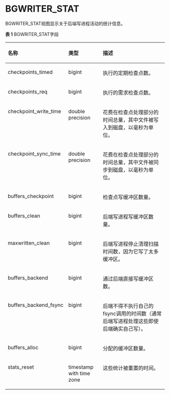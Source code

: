 # BGWRITER\_STAT

BGWRITER\_STAT视图显示关于后端写进程活动的统计信息。

**表 1**  BGWRITER\_STAT字段

<a name="zh-cn_topic_0237122712_table14889184316463"></a>
<table><thead align="left"><tr id="zh-cn_topic_0237122712_row599220432469"><th class="cellrowborder" valign="top" width="19.06%" id="mcps1.2.4.1.1"><p id="zh-cn_topic_0237122712_p169921743144611"><a name="zh-cn_topic_0237122712_p169921743144611"></a><a name="zh-cn_topic_0237122712_p169921743144611"></a><strong id="zh-cn_topic_0237122712_b799244310464"><a name="zh-cn_topic_0237122712_b799244310464"></a><a name="zh-cn_topic_0237122712_b799244310464"></a>名称</strong></p>
</th>
<th class="cellrowborder" valign="top" width="23.29%" id="mcps1.2.4.1.2"><p id="zh-cn_topic_0237122712_p139931043194616"><a name="zh-cn_topic_0237122712_p139931043194616"></a><a name="zh-cn_topic_0237122712_p139931043194616"></a><strong id="zh-cn_topic_0237122712_b29932430465"><a name="zh-cn_topic_0237122712_b29932430465"></a><a name="zh-cn_topic_0237122712_b29932430465"></a>类型</strong></p>
</th>
<th class="cellrowborder" valign="top" width="57.65%" id="mcps1.2.4.1.3"><p id="zh-cn_topic_0237122712_p99937433466"><a name="zh-cn_topic_0237122712_p99937433466"></a><a name="zh-cn_topic_0237122712_p99937433466"></a><strong id="zh-cn_topic_0237122712_b11993184374614"><a name="zh-cn_topic_0237122712_b11993184374614"></a><a name="zh-cn_topic_0237122712_b11993184374614"></a>描述</strong></p>
</th>
</tr>
</thead>
<tbody><tr id="zh-cn_topic_0237122712_row399354318466"><td class="cellrowborder" valign="top" width="19.06%" headers="mcps1.2.4.1.1 "><p id="zh-cn_topic_0237122712_p999384334617"><a name="zh-cn_topic_0237122712_p999384334617"></a><a name="zh-cn_topic_0237122712_p999384334617"></a>checkpoints_timed</p>
</td>
<td class="cellrowborder" valign="top" width="23.29%" headers="mcps1.2.4.1.2 "><p id="zh-cn_topic_0237122712_p6993184314616"><a name="zh-cn_topic_0237122712_p6993184314616"></a><a name="zh-cn_topic_0237122712_p6993184314616"></a>bigint</p>
</td>
<td class="cellrowborder" valign="top" width="57.65%" headers="mcps1.2.4.1.3 "><p id="zh-cn_topic_0237122712_p8993144354613"><a name="zh-cn_topic_0237122712_p8993144354613"></a><a name="zh-cn_topic_0237122712_p8993144354613"></a>执行的定期检查点数。</p>
</td>
</tr>
<tr id="zh-cn_topic_0237122712_row29931443194614"><td class="cellrowborder" valign="top" width="19.06%" headers="mcps1.2.4.1.1 "><p id="zh-cn_topic_0237122712_p1999314324616"><a name="zh-cn_topic_0237122712_p1999314324616"></a><a name="zh-cn_topic_0237122712_p1999314324616"></a>checkpoints_req</p>
</td>
<td class="cellrowborder" valign="top" width="23.29%" headers="mcps1.2.4.1.2 "><p id="zh-cn_topic_0237122712_p10994134314466"><a name="zh-cn_topic_0237122712_p10994134314466"></a><a name="zh-cn_topic_0237122712_p10994134314466"></a>bigint</p>
</td>
<td class="cellrowborder" valign="top" width="57.65%" headers="mcps1.2.4.1.3 "><p id="zh-cn_topic_0237122712_p10994174324614"><a name="zh-cn_topic_0237122712_p10994174324614"></a><a name="zh-cn_topic_0237122712_p10994174324614"></a>执行的需求检查点数。</p>
</td>
</tr>
<tr id="zh-cn_topic_0237122712_row6994343124617"><td class="cellrowborder" valign="top" width="19.06%" headers="mcps1.2.4.1.1 "><p id="zh-cn_topic_0237122712_p49941843194619"><a name="zh-cn_topic_0237122712_p49941843194619"></a><a name="zh-cn_topic_0237122712_p49941843194619"></a>checkpoint_write_time</p>
</td>
<td class="cellrowborder" valign="top" width="23.29%" headers="mcps1.2.4.1.2 "><p id="zh-cn_topic_0237122712_p399410431463"><a name="zh-cn_topic_0237122712_p399410431463"></a><a name="zh-cn_topic_0237122712_p399410431463"></a>double precision</p>
</td>
<td class="cellrowborder" valign="top" width="57.65%" headers="mcps1.2.4.1.3 "><p id="zh-cn_topic_0237122712_p19994243114615"><a name="zh-cn_topic_0237122712_p19994243114615"></a><a name="zh-cn_topic_0237122712_p19994243114615"></a>花费在检查点处理部分的时间总量，其中文件被写入到磁盘，以毫秒为单位。</p>
</td>
</tr>
<tr id="zh-cn_topic_0237122712_row79941343184616"><td class="cellrowborder" valign="top" width="19.06%" headers="mcps1.2.4.1.1 "><p id="zh-cn_topic_0237122712_p139941443194610"><a name="zh-cn_topic_0237122712_p139941443194610"></a><a name="zh-cn_topic_0237122712_p139941443194610"></a>checkpoint_sync_time</p>
</td>
<td class="cellrowborder" valign="top" width="23.29%" headers="mcps1.2.4.1.2 "><p id="zh-cn_topic_0237122712_p199941443104613"><a name="zh-cn_topic_0237122712_p199941443104613"></a><a name="zh-cn_topic_0237122712_p199941443104613"></a>double precision</p>
</td>
<td class="cellrowborder" valign="top" width="57.65%" headers="mcps1.2.4.1.3 "><p id="zh-cn_topic_0237122712_p1099534315464"><a name="zh-cn_topic_0237122712_p1099534315464"></a><a name="zh-cn_topic_0237122712_p1099534315464"></a>花费在检查点处理部分的时间总量，其中文件被同步到磁盘，以毫秒为单位。</p>
</td>
</tr>
<tr id="zh-cn_topic_0237122712_row1099512432465"><td class="cellrowborder" valign="top" width="19.06%" headers="mcps1.2.4.1.1 "><p id="zh-cn_topic_0237122712_p19995143144618"><a name="zh-cn_topic_0237122712_p19995143144618"></a><a name="zh-cn_topic_0237122712_p19995143144618"></a>buffers_checkpoint</p>
</td>
<td class="cellrowborder" valign="top" width="23.29%" headers="mcps1.2.4.1.2 "><p id="zh-cn_topic_0237122712_p59951432462"><a name="zh-cn_topic_0237122712_p59951432462"></a><a name="zh-cn_topic_0237122712_p59951432462"></a>bigint</p>
</td>
<td class="cellrowborder" valign="top" width="57.65%" headers="mcps1.2.4.1.3 "><p id="zh-cn_topic_0237122712_p209956438466"><a name="zh-cn_topic_0237122712_p209956438466"></a><a name="zh-cn_topic_0237122712_p209956438466"></a>检查点写缓冲区数量。</p>
</td>
</tr>
<tr id="zh-cn_topic_0237122712_row4995164384618"><td class="cellrowborder" valign="top" width="19.06%" headers="mcps1.2.4.1.1 "><p id="zh-cn_topic_0237122712_p9995543204614"><a name="zh-cn_topic_0237122712_p9995543204614"></a><a name="zh-cn_topic_0237122712_p9995543204614"></a>buffers_clean</p>
</td>
<td class="cellrowborder" valign="top" width="23.29%" headers="mcps1.2.4.1.2 "><p id="zh-cn_topic_0237122712_p19952433462"><a name="zh-cn_topic_0237122712_p19952433462"></a><a name="zh-cn_topic_0237122712_p19952433462"></a>bigint</p>
</td>
<td class="cellrowborder" valign="top" width="57.65%" headers="mcps1.2.4.1.3 "><p id="zh-cn_topic_0237122712_p599613433465"><a name="zh-cn_topic_0237122712_p599613433465"></a><a name="zh-cn_topic_0237122712_p599613433465"></a>后端写进程写缓冲区数量。</p>
</td>
</tr>
<tr id="zh-cn_topic_0237122712_row6996043114611"><td class="cellrowborder" valign="top" width="19.06%" headers="mcps1.2.4.1.1 "><p id="zh-cn_topic_0237122712_p12996134344615"><a name="zh-cn_topic_0237122712_p12996134344615"></a><a name="zh-cn_topic_0237122712_p12996134344615"></a>maxwritten_clean</p>
</td>
<td class="cellrowborder" valign="top" width="23.29%" headers="mcps1.2.4.1.2 "><p id="zh-cn_topic_0237122712_p0996164320467"><a name="zh-cn_topic_0237122712_p0996164320467"></a><a name="zh-cn_topic_0237122712_p0996164320467"></a>bigint</p>
</td>
<td class="cellrowborder" valign="top" width="57.65%" headers="mcps1.2.4.1.3 "><p id="zh-cn_topic_0237122712_p599624317465"><a name="zh-cn_topic_0237122712_p599624317465"></a><a name="zh-cn_topic_0237122712_p599624317465"></a>后端写进程停止清理扫描时间数，因为它写了太多缓冲区。</p>
</td>
</tr>
<tr id="zh-cn_topic_0237122712_row1899619433466"><td class="cellrowborder" valign="top" width="19.06%" headers="mcps1.2.4.1.1 "><p id="zh-cn_topic_0237122712_p19996143124610"><a name="zh-cn_topic_0237122712_p19996143124610"></a><a name="zh-cn_topic_0237122712_p19996143124610"></a>buffers_backend</p>
</td>
<td class="cellrowborder" valign="top" width="23.29%" headers="mcps1.2.4.1.2 "><p id="zh-cn_topic_0237122712_p499764314467"><a name="zh-cn_topic_0237122712_p499764314467"></a><a name="zh-cn_topic_0237122712_p499764314467"></a>bigint</p>
</td>
<td class="cellrowborder" valign="top" width="57.65%" headers="mcps1.2.4.1.3 "><p id="zh-cn_topic_0237122712_p4997743204620"><a name="zh-cn_topic_0237122712_p4997743204620"></a><a name="zh-cn_topic_0237122712_p4997743204620"></a>通过后端直接写缓冲区数。</p>
</td>
</tr>
<tr id="zh-cn_topic_0237122712_row13997543114610"><td class="cellrowborder" valign="top" width="19.06%" headers="mcps1.2.4.1.1 "><p id="zh-cn_topic_0237122712_p59977438461"><a name="zh-cn_topic_0237122712_p59977438461"></a><a name="zh-cn_topic_0237122712_p59977438461"></a>buffers_backend_fsync</p>
</td>
<td class="cellrowborder" valign="top" width="23.29%" headers="mcps1.2.4.1.2 "><p id="zh-cn_topic_0237122712_p179971431468"><a name="zh-cn_topic_0237122712_p179971431468"></a><a name="zh-cn_topic_0237122712_p179971431468"></a>bigint</p>
</td>
<td class="cellrowborder" valign="top" width="57.65%" headers="mcps1.2.4.1.3 "><p id="zh-cn_topic_0237122712_p999754374615"><a name="zh-cn_topic_0237122712_p999754374615"></a><a name="zh-cn_topic_0237122712_p999754374615"></a>后端不得不执行自己的fsync调用的时间数（通常后端写进程处理这些即使后端确实自己写）。</p>
</td>
</tr>
<tr id="zh-cn_topic_0237122712_row1599719434462"><td class="cellrowborder" valign="top" width="19.06%" headers="mcps1.2.4.1.1 "><p id="zh-cn_topic_0237122712_p09971743124613"><a name="zh-cn_topic_0237122712_p09971743124613"></a><a name="zh-cn_topic_0237122712_p09971743124613"></a>buffers_alloc</p>
</td>
<td class="cellrowborder" valign="top" width="23.29%" headers="mcps1.2.4.1.2 "><p id="zh-cn_topic_0237122712_p199971243104616"><a name="zh-cn_topic_0237122712_p199971243104616"></a><a name="zh-cn_topic_0237122712_p199971243104616"></a>bigint</p>
</td>
<td class="cellrowborder" valign="top" width="57.65%" headers="mcps1.2.4.1.3 "><p id="zh-cn_topic_0237122712_p59971443124612"><a name="zh-cn_topic_0237122712_p59971443124612"></a><a name="zh-cn_topic_0237122712_p59971443124612"></a>分配的缓冲区数量。</p>
</td>
</tr>
<tr id="zh-cn_topic_0237122712_row9998243184619"><td class="cellrowborder" valign="top" width="19.06%" headers="mcps1.2.4.1.1 "><p id="zh-cn_topic_0237122712_p099817438469"><a name="zh-cn_topic_0237122712_p099817438469"></a><a name="zh-cn_topic_0237122712_p099817438469"></a>stats_reset</p>
</td>
<td class="cellrowborder" valign="top" width="23.29%" headers="mcps1.2.4.1.2 "><p id="zh-cn_topic_0237122712_p9998124311469"><a name="zh-cn_topic_0237122712_p9998124311469"></a><a name="zh-cn_topic_0237122712_p9998124311469"></a>timestamp with time zone</p>
</td>
<td class="cellrowborder" valign="top" width="57.65%" headers="mcps1.2.4.1.3 "><p id="zh-cn_topic_0237122712_p2099810433465"><a name="zh-cn_topic_0237122712_p2099810433465"></a><a name="zh-cn_topic_0237122712_p2099810433465"></a>这些统计被重置的时间。</p>
</td>
</tr>
</tbody>
</table>

